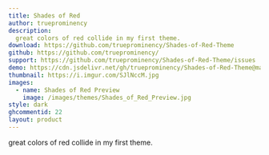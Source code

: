 ```yaml
---
title: Shades of Red
author: trueprominency
description:
  great colors of red collide in my first theme.
download: https://github.com/trueprominency/Shades-of-Red-Theme
github: https://github.com/trueprominency/
support: https://github.com/trueprominency/Shades-of-Red-Theme/issues
demo: https://cdn.jsdelivr.net/gh/trueprominency/Shades-of-Red-Theme@master/shades-of-red.theme.css
thumbnail: https://i.imgur.com/SJlNccM.jpg
images:
  - name: Shades of Red Preview
    image: /images/themes/Shades_of_Red_Preview.jpg
style: dark   
ghcommentid: 22
layout: product
---
```

great colors of red collide in my first theme.